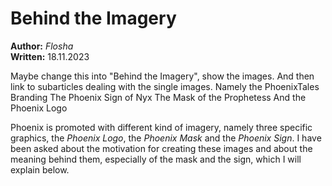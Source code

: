 # Behind the Imagery

**Author:** *Flosha*  
**Written:** 18.11.2023

Maybe change this into "Behind the Imagery", show the images.
And then link to subarticles dealing with the single images.
Namely the PhoenixTales Branding
The Phoenix Sign of Nyx
The Mask of the Prophetess
And the Phoenix Logo

Phoenix is promoted with different kind of imagery, namely three specific graphics, the *Phoenix Logo*, the *Phoenix Mask* and the *Phoenix Sign*. I have been asked about the motivation for creating these images and about the meaning behind them, especially of the mask and the sign, which I will explain below. 

